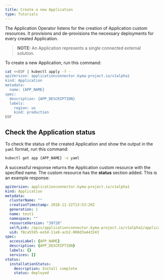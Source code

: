 ```yaml
---
title: Create a new Application
type: Tutorials
---
```


The Application Operator listens for the creation of Application custom resources. It provisions and de-provisions the necessary deployments for every created Application.

>**NOTE:** An Application represents a single connected external solution.

To create a new Application, run this command:

```bash
cat <<EOF | kubectl apply -f -
apiVersion: applicationconnector.kyma-project.io/v1alpha1
kind: Application
metadata:
  name: {APP_NAME}
spec:
  description: {APP_DESCRIPTION}
  labels:
    region: us
    kind: production
EOF
```

## Check the Application status

To check the status of the created Application and show the output in the `yaml` format, run this command:
```bash
kubectl get app {APP_NAME} -o yaml
```

A successful response returns the Application custom resource with the specified name. The custom resource has the **status** section added.
This is an example response:

```yaml
apiVersion: applicationconnector.kyma-project.io/v1alpha1
kind: Application
metadata:
  clusterName: ""
  creationTimestamp: 2018-11-22T13:53:20Z
  generation: 1
  name: test1
  namespace: ""
  resourceVersion: "30728"
  selfLink: /apis/applicationconnector.kyma-project.io/v1alpha1/applications/test1
  uid: f8ca5595-ee5d-11e8-acb2-000d3a443243
spec:
  accessLabel: {APP_NAME}
  description: {APP_DESCRIPTION}
  labels: {}
  services: []
status:
  installationStatus:
    description: Install complete
    status: deployed
```